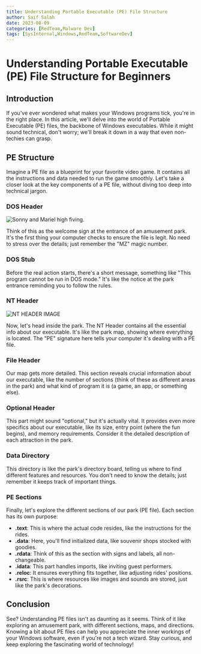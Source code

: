 ```yaml
---
title: Understanding Portable Executable (PE) File Structure
author: Saif Salah
date: 2023-08-09 
categories: [RedTeam,Malware Dev]
tags: [SysInternal,Windows,RedTeam,SoftwareDev]
---
```



# Understanding Portable Executable (PE) File Structure for Beginners

## Introduction

If you've ever wondered what makes your Windows programs tick, you're in the right place. In this article, we'll delve into the world of Portable Executable (PE) files, the backbone of Windows executables. While it might sound technical, don't worry; we'll break it down in a way that even non-techies can grasp.

## PE Structure

Imagine a PE file as a blueprint for your favorite video game. It contains all the instructions and data needed to run the game smoothly. Let's take a closer look at the key components of a PE file, without diving too deep into technical jargon.

### DOS Header 

![Sonny and Mariel high fiving.](https://www.oreilly.com/api/v2/epubs/9781788997409/files/assets/a17ffeb2-9fe2-4701-af66-9c50e214d1f7.png)

Think of this as the welcome sign at the entrance of an amusement park. It's the first thing your computer checks to ensure the file is legit. No need to stress over the details; just remember the "MZ" magic number.

### DOS Stub

Before the real action starts, there's a short message, something like "This program cannot be run in DOS mode." It's like the notice at the park entrance reminding you to follow the rules.

### NT Header 

![NT HEADER IMAGE](https://miro.medium.com/v2/resize:fit:577/1*TzepNt9CiHKyR22r1BM4dg.png)

Now, let's head inside the park. The NT Header contains all the essential info about our executable. It's like the park map, showing where everything is located. The "PE" signature here tells your computer it's dealing with a PE file.

### File Header

Our map gets more detailed. This section reveals crucial information about our executable, like the number of sections (think of these as different areas in the park) and what kind of program it is (a game, an app, or something else).

### Optional Header

This part might sound "optional," but it's actually vital. It provides even more specifics about our executable, like its size, entry point (where the fun begins), and memory requirements. Consider it the detailed description of each attraction in the park.

### Data Directory

This directory is like the park's directory board, telling us where to find different features and resources. You don't need to know the details; just remember it keeps track of important things.

### PE Sections

Finally, let's explore the different sections of our park (PE file). Each section has its own purpose:

- **.text**: This is where the actual code resides, like the instructions for the rides.
- **.data**: Here, you'll find initialized data, like souvenir shops stocked with goodies.
- **.rdata**: Think of this as the section with signs and labels, all non-changeable.
- **.idata**: This part handles imports, like inviting guest performers.
- **.reloc**: It ensures everything fits together, like adjusting rides' positions.
- **.rsrc**: This is where resources like images and sounds are stored, just like the park's decorations.

## Conclusion

See? Understanding PE files isn't as daunting as it seems. Think of it like exploring an amusement park, with different sections, maps, and directions. Knowing a bit about PE files can help you appreciate the inner workings of your Windows software, even if you're not a tech wizard. Stay curious, and keep exploring the fascinating world of technology!

